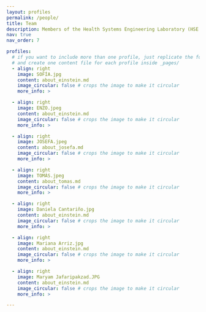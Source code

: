 ```yaml
---
layout: profiles
permalink: /people/
title: Team
description: Members of the Health Systems Engineering Laboratory (HSE Lab).Thank you for your patience! This page is currently under development and will be available soon. Please check back later for updates.
nav: true
nav_order: 7

profiles:
  # if you want to include more than one profile, just replicate the following block
  # and create one content file for each profile inside _pages/
  - align: right
    image: SOFÍA.jpg
    content: about_einstein.md
    image_circular: false # crops the image to make it circular
    more_info: >

  - align: right
    image: ENZO.jpeg
    content: about_einstein.md
    image_circular: false # crops the image to make it circular
    more_info: >

  - align: right
    image: JOSEFA.jpeg
    content: about_josefa.md
    image_circular: false # crops the image to make it circular
    more_info: >

  - align: right
    image: TOMÁS.jpeg
    content: about_tomas.md
    image_circular: false # crops the image to make it circular
    more_info: >

  - align: right
    image: Daniela Cantariño.jpg
    content: about_einstein.md
    image_circular: false # crops the image to make it circular
    more_info: >

  - align: right
    image: Mariana Arriz.jpg
    content: about_einstein.md
    image_circular: false # crops the image to make it circular
    more_info: >

  - align: right
    image: Maryam Jafaripakzad.JPG
    content: about_einstein.md
    image_circular: false # crops the image to make it circular
    more_info: >

---
```

